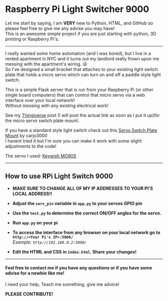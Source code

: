 # Raspberry Pi Light Switcher 9000


Let me start by saying, I am **VERY** new to Python, HTML, and GitHub so please feel free to give me any advise you may have!  
This is an awesome simple project if you are just starting with python, 3D printing or Raspberry Pi's.


---
I really wanted some home automation (and I was bored),
but I live in a rented apartment in NYC and it turns out my landlord really frown upon me messing with the apartment's wiring.
:stuck_out_tongue_winking_eye:  
So I've designed a small bracket that attaches to your existing light switch plate that holds a micro servo which can turn on and off a paddle style light switch.

This is a simple Flask server that is run from your Raspberry Pi (or other single board computers) that can control that micro servo via a web interface over your local network!  
Without messing with any existing electrical work!

See my [Thingiverse](https://www.thingiverse.com/Forgedinplastic3d/about) post (I will post the actual link as soon as I put it up)for the micro servo switch plate mount.
  
If you have a standard style light switch check out this [Servo Switch Plate Mount](https://www.thingiverse.com/thing:1156995) by carjo3000  
I havent tried it but I'm sure you can make it work with some slight adjustments to the code!

The servo I used: [Keywish MG90S](https://www.amazon.com/gp/product/B071J7BGV8/ref=oh_aui_detailpage_o02_s00?ie=UTF8&psc=1)  

---
## How to use RPi Light Switch 9000

* **MAKE SURE TO CHANGE ALL OF MY IP ADDRESSES TO YOUR PI'S LOCAL ADDRESS!!**

* **Adjust the `serv_pin` variable in `app.py` to your servos GPIO pin**

* **Use the `test.py` to determine the correct ON/OFF angles for the servo.** 

* **Run `app.py`  on your pi**

* **To access the interface from any browser on your local network go to  `http://<Your Pi's IP>:5000/`**  
    *Example: `http://192.168.0.2:5000/`*
   
* **Edit the HTML and CSS in `index.html`. Share your changes!**

---
 
#### Feel free to contact me if you have any questions or if you have some advise for a newbie like me!  
I need your help, Teach me something, give me advice! 


**PLEASE CONTRIBUTE!**